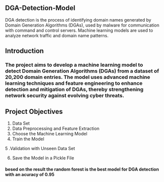 ## DGA-Detection-Model
DGA detection is the process of identifying domain names generated by Domain Generation Algorithms (DGAs), used by malware for communication with command and control servers. Machine learning models are used to analyze network traffic and domain name patterns. 

## Introduction 
<h3>The project aims to develop a machine learning model to detect Domain Generation Algorithms (DGAs) from a dataset of 20,200 domain entries. The model uses advanced machine learning techniques and feature engineering to enhance detection and mitigation of DGAs, thereby strengthening network security against evolving cyber threats.</h3>

## Project Objectives

1. Data Set
2. Data Preprocessing and Feature Extraction
3. Choose the Machine Learning Model
4. Train the Model
   
5 .Validation with Unseen Data Set

6. Save the Model in a Pickle File

#### besed on the result the random forest is the best model for DGA detection with an acuracy of 0.95

